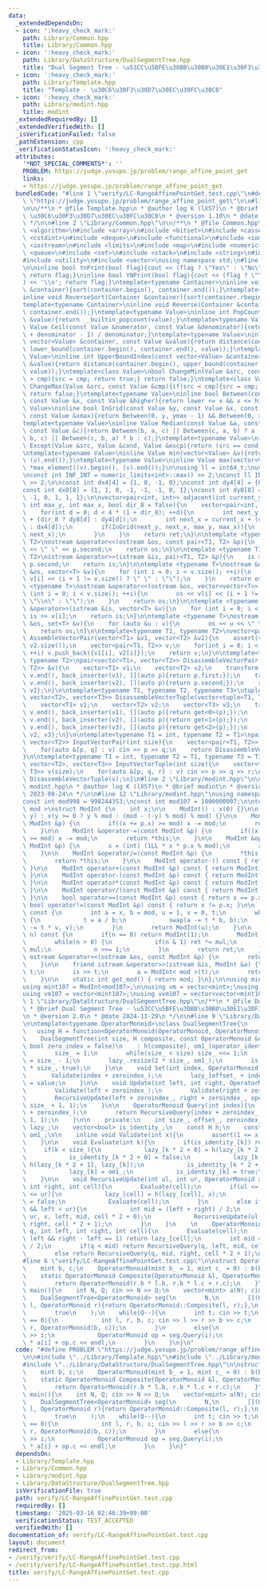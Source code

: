 ```yaml
---
data:
  _extendedDependsOn:
  - icon: ':heavy_check_mark:'
    path: Library/Common.hpp
    title: Library/Common.hpp
  - icon: ':heavy_check_mark:'
    path: Library/DataStructure/DualSegmentTree.hpp
    title: "Dual Segment Tree - \u53CC\u5BFE\u30BB\u30B0\u30E1\u30F3\u30C8\u6728"
  - icon: ':heavy_check_mark:'
    path: Library/Template.hpp
    title: "Template - \u30C6\u30F3\u30D7\u30EC\u30FC\u30C8"
  - icon: ':heavy_check_mark:'
    path: Library/modint.hpp
    title: modint
  _extendedRequiredBy: []
  _extendedVerifiedWith: []
  _isVerificationFailed: false
  _pathExtension: cpp
  _verificationStatusIcon: ':heavy_check_mark:'
  attributes:
    '*NOT_SPECIAL_COMMENTS*': ''
    PROBLEM: https://judge.yosupo.jp/problem/range_affine_point_get
    links:
    - https://judge.yosupo.jp/problem/range_affine_point_get
  bundledCode: "#line 1 \"verify/LC-RangeAffinePointGet.test.cpp\"\n#define PROBLEM\
    \ \"https://judge.yosupo.jp/problem/range_affine_point_get\"\n\n#line 2 \"Library/Template.hpp\"\
    \n\n/**\n * @file Template.hpp\n * @author log K (lX57)\n * @brief Template -\
    \ \u30C6\u30F3\u30D7\u30EC\u30FC\u30C8\n * @version 1.10\n * @date 2025-03-16\n\
    \ */\n\n#line 2 \"Library/Common.hpp\"\n\n/**\n * @file Common.hpp\n */\n\n#include\
    \ <algorithm>\n#include <array>\n#include <bitset>\n#include <cassert>\n#include\
    \ <cstdint>\n#include <deque>\n#include <functional>\n#include <iomanip>\n#include\
    \ <iostream>\n#include <limits>\n#include <map>\n#include <numeric>\n#include\
    \ <queue>\n#include <set>\n#include <stack>\n#include <string>\n#include <tuple>\n\
    #include <utility>\n#include <vector>\nusing namespace std;\n#line 12 \"Library/Template.hpp\"\
    \n\ninline bool YnPrint(bool flag){cout << (flag ? \"Yes\" : \"No\") << '\\n';\
    \ return flag;}\ninline bool YNPrint(bool flag){cout << (flag ? \"YES\" : \"NO\"\
    ) << '\\n'; return flag;}\ntemplate<typename Container>\ninline void Sort(Container\
    \ &container){sort(container.begin(), container.end());}\ntemplate<typename Container>\n\
    inline void ReverseSort(Container &container){sort(container.rbegin(), container.rend());}\n\
    template<typename Container>\ninline void Reverse(Container &container){reverse(container.begin(),\
    \ container.end());}\ntemplate<typename Value>\ninline int PopCount(const Value\
    \ &value){return __builtin_popcount(value);}\ntemplate<typename Value>\ninline\
    \ Value Ceil(const Value &numerator, const Value &denominator){return (numerator\
    \ + denominator - 1) / denominator;}\ntemplate<typename Value>\ninline int LowerBoundIndex(const\
    \ vector<Value> &container, const Value &value){return distance(container.begin(),\
    \ lower_bound(container.begin(), container.end(), value));}\ntemplate<typename\
    \ Value>\ninline int UpperBoundIndex(const vector<Value> &container, const Value\
    \ &value){return distance(container.begin(), upper_bound(container.begin(), container.end(),\
    \ value));}\ntemplate<class Value>\nbool ChangeMin(Value &src, const Value &cmp){if(src\
    \ > cmp){src = cmp; return true;} return false;}\ntemplate<class Value>\nbool\
    \ ChangeMax(Value &src, const Value &cmp){if(src < cmp){src = cmp; return true;}\
    \ return false;}\ntemplate<typename Value>\ninline bool Between(const Value &lower,\
    \ const Value &x, const Value &higher){return lower <= x && x <= higher;}\ntemplate<typename\
    \ Value>\ninline bool InGrid(const Value &y, const Value &x, const Value &ymax,\
    \ const Value &xmax){return Between(0, y, ymax - 1) && Between(0, x, xmax - 1);}\n\
    template<typename Value>\ninline Value Median(const Value &a, const Value &b,\
    \ const Value &c){return Between(b, a, c) || Between(c, a, b) ? a : (Between(a,\
    \ b, c) || Between(c, b, a) ? b : c);}\ntemplate<typename Value>\ninline Value\
    \ Except(Value &src, Value &cond, Value &excp){return (src == cond ? excp : src);}\n\
    \ntemplate<typename Value>\ninline Value min(vector<Value> &v){return *min_element((v).begin(),\
    \ (v).end());}\ntemplate<typename Value>\ninline Value max(vector<Value> &v){return\
    \ *max_element((v).begin(), (v).end());}\n\nusing ll = int64_t;\nusing ull = uint64_t;\n\
    \nconst int INF_INT = numeric_limits<int>::max() >> 2;\nconst ll INF_LL = numeric_limits<ll>::max()\
    \ >> 2;\n\nconst int dx4[4] = {1, 0, -1, 0};\nconst int dy4[4] = {0, -1, 0, 1};\n\
    const int dx8[8] = {1, 1, 0, -1, -1, -1, 0, 1};\nconst int dy8[8] = {0, -1, -1,\
    \ -1, 0, 1, 1, 1};\n\nvector<pair<int, int>> adjacent(int current_y, int current_x,\
    \ int max_y, int max_x, bool dir_8 = false){\n    vector<pair<int, int>> ret;\n\
    \    for(int d = 0; d < 4 * (1 + dir_8); ++d){\n        int next_y = current_y\
    \ + (dir_8 ? dy8[d] : dy4[d]);\n        int next_x = current_x + (dir_8 ? dx8[d]\
    \ : dx4[d]);\n        if(InGrid(next_y, next_x, max_y, max_x)){\n            ret.emplace_back(next_y,\
    \ next_x);\n        }\n    }\n    return ret;\n}\n\ntemplate <typename T1, typename\
    \ T2>\nostream &operator<<(ostream &os, const pair<T1, T2> &p){\n    os << p.first\
    \ << \" \" << p.second;\n    return os;\n}\n\ntemplate <typename T1, typename\
    \ T2>\nistream &operator>>(istream &is, pair<T1, T2> &p){\n    is >> p.first >>\
    \ p.second;\n    return is;\n}\n\ntemplate <typename T>\nostream &operator<<(ostream\
    \ &os, vector<T> &v){\n    for (int i = 0; i < v.size(); ++i){\n        os <<\
    \ v[i] << (i + 1 != v.size() ? \" \" : \"\");\n    }\n    return os;\n}\n\ntemplate\
    \ <typename T>\nostream &operator<<(ostream &os, vector<vector<T>> &v){\n    for\
    \ (int i = 0; i < v.size(); ++i){\n        os << v[i] << (i + 1 != v.size() ?\
    \ \"\\n\" : \"\");\n    }\n    return os;\n}\n\ntemplate <typename T>\nistream\
    \ &operator>>(istream &is, vector<T> &v){\n    for (int i = 0; i < v.size(); ++i)\
    \ is >> v[i];\n    return is;\n}\n\ntemplate <typename T>\nostream &operator<<(ostream\
    \ &os, set<T> &v){\n    for (auto &u : v){\n        os << u << \" \";\n    }\n\
    \    return os;\n}\n\ntemplate<typename T1, typename T2>\nvector<pair<T1, T2>>\
    \ AssembleVectorPair(vector<T1> &v1, vector<T2> &v2){\n    assert(v1.size() ==\
    \ v2.size());\n    vector<pair<T1, T2>> v;\n    for(int i = 0; i < v1.size();\
    \ ++i) v.push_back({v1[i], v2[i]});\n    return v;\n}\n\ntemplate<typename T1,\
    \ typename T2>\npair<vector<T1>, vector<T2>> DisassembleVectorPair(vector<pair<T1,\
    \ T2>> &v){\n    vector<T1> v1;\n    vector<T2> v2;\n    transform(v.begin(),\
    \ v.end(), back_inserter(v1), [](auto p){return p.first;});\n    transform(v.begin(),\
    \ v.end(), back_inserter(v2), [](auto p){return p.second;});\n    return {v1,\
    \ v2};\n}\n\ntemplate<typename T1, typename T2, typename T3>\ntuple<vector<T1>,\
    \ vector<T2>, vector<T3>> DisassembleVectorTuple(vector<tuple<T1, T2, T3>> &v){\n\
    \    vector<T1> v1;\n    vector<T2> v2;\n    vector<T3> v3;\n    transform(v.begin(),\
    \ v.end(), back_inserter(v1), [](auto p){return get<0>(p);});\n    transform(v.begin(),\
    \ v.end(), back_inserter(v2), [](auto p){return get<1>(p);});\n    transform(v.begin(),\
    \ v.end(), back_inserter(v3), [](auto p){return get<2>(p);});\n    return {v1,\
    \ v2, v3};\n}\n\ntemplate<typename T1 = int, typename T2 = T1>\npair<vector<T1>,\
    \ vector<T2>> InputVectorPair(int size){\n    vector<pair<T1, T2>> v(size);\n\
    \    for(auto &[p, q] : v) cin >> p >> q;\n    return DisassembleVectorPair(v);\n\
    }\n\ntemplate<typename T1 = int, typename T2 = T1, typename T3 = T1>\ntuple<vector<T1>,\
    \ vector<T2>, vector<T3>> InputVectorTuple(int size){\n    vector<tuple<T1, T2,\
    \ T3>> v(size);\n    for(auto &[p, q, r] : v) cin >> p >> q >> r;\n    return\
    \ DisassembleVectorTuple(v);\n}\n#line 2 \"Library/modint.hpp\"\n\n/**\n * @file\
    \ modint.hpp\n * @author log K (lX57)\n * @brief modint\n * @version 1.0\n * @date\
    \ 2023-08-24\n */\n\n#line 12 \"Library/modint.hpp\"\nusing namespace std;\n\n\
    const int mod998 = 998244353;\nconst int mod107 = 1000000007;\n\ntemplate< int\
    \ mod >\nstruct ModInt {\n    int x;\n\n    ModInt() : x(0) {}\n\n    ModInt(int64_t\
    \ y) : x(y >= 0 ? y % mod : (mod - (-y) % mod) % mod) {}\n\n    ModInt &operator+=(const\
    \ ModInt &p) {\n        if((x += p.x) >= mod) x -= mod;\n        return *this;\n\
    \    }\n\n    ModInt &operator-=(const ModInt &p) {\n        if((x += mod - p.x)\
    \ >= mod) x -= mod;\n        return *this;\n    }\n\n    ModInt &operator*=(const\
    \ ModInt &p) {\n        x = (int) (1LL * x * p.x % mod);\n        return *this;\n\
    \    }\n\n    ModInt &operator/=(const ModInt &p) {\n        *this *= p.inverse();\n\
    \        return *this;\n    }\n\n    ModInt operator-() const { return ModInt(-x);\
    \ }\n\n    ModInt operator+(const ModInt &p) const { return ModInt(*this) += p;\
    \ }\n\n    ModInt operator-(const ModInt &p) const { return ModInt(*this) -= p;\
    \ }\n\n    ModInt operator*(const ModInt &p) const { return ModInt(*this) *= p;\
    \ }\n\n    ModInt operator/(const ModInt &p) const { return ModInt(*this) /= p;\
    \ }\n\n    bool operator==(const ModInt &p) const { return x == p.x; }\n\n   \
    \ bool operator!=(const ModInt &p) const { return x != p.x; }\n\n    ModInt inverse()\
    \ const {\n        int a = x, b = mod, u = 1, v = 0, t;\n        while(b > 0)\
    \ {\n            t = a / b;\n            swap(a -= t * b, b);\n            swap(u\
    \ -= t * v, v);\n        }\n        return ModInt(u);\n    }\n\n    ModInt pow(int64_t\
    \ n) const {\n        if(n == 0) return ModInt(1);\n        ModInt ret(1), mul(x);\n\
    \        while(n > 0) {\n            if(n & 1) ret *= mul;\n            mul *=\
    \ mul;\n            n >>= 1;\n        }\n        return ret;\n    }\n\n    friend\
    \ ostream &operator<<(ostream &os, const ModInt &p) {\n        return os << p.x;\n\
    \    }\n\n    friend istream &operator>>(istream &is, ModInt &a) {\n        int64_t\
    \ t;\n        is >> t;\n        a = ModInt< mod >(t);\n        return (is);\n\
    \    }\n\n    static int get_mod() { return mod; }\n};\n\nusing mint = ModInt<mod998>;\n\
    using mint107 = ModInt<mod107>;\n\nusing vm = vector<mint>;\nusing vvm = vector<vector<mint>>;\n\
    using vm107 = vector<mint107>;\nusing vvm107 = vector<vector<mint107>>;\n#line\
    \ 1 \"Library/DataStructure/DualSegmentTree.hpp\"\n/**\n * @file DualSegmentTree.hpp\n\
    \ * @brief Dual Segment Tree - \u53CC\u5BFE\u30BB\u30B0\u30E1\u30F3\u30C8\u6728\
    \n * @version 2.0\n * @date 2024-11-29\n */\n\n#line 9 \"Library/DataStructure/DualSegmentTree.hpp\"\
    \n\ntemplate<typename OperatorMonoid>\nclass DualSegmentTree{\n    public:\n \
    \   using H = function<OperatorMonoid(OperatorMonoid, OperatorMonoid)>;\n    \n\
    \    DualSegmentTree(int size, H composite, const OperatorMonoid &operator_identity,\
    \ bool zero_index = false)\n    : h(composite), om1_(operator_identity), zeroindex_(zero_index){\n\
    \        size_ = 1;\n        while(size_ < size) size_ <<= 1;\n        offset_\
    \ = size_ - 1;\n        lazy_.resize(2 * size_, om1_);\n        is_identity_.resize(2\
    \ * size_, true);\n    }\n\n    void Set(int index, OperatorMonoid value){\n \
    \       Validate(index + zeroindex_);\n        lazy_[offset_ + index + zeroindex_]\
    \ = value;\n    }\n\n    void Update(int left, int right, OperatorMonoid operation){\n\
    \        Validate(left + zeroindex_);\n        Validate(right + zeroindex_ - 1);\n\
    \        RecursiveUpdate(left + zeroindex_, right + zeroindex_, operation, 1,\
    \ size_ + 1, 1);\n    }\n\n    OperatorMonoid Query(int index){\n        Validate(index\
    \ + zeroindex_);\n        return RecursiveQuery(index + zeroindex_, 1, size_ +\
    \ 1, 1);\n    }\n\n    private:\n    int size_, offset_, zeroindex_;\n    vector<OperatorMonoid>\
    \ lazy_;\n    vector<bool> is_identity_;\n    const H h;\n    const OperatorMonoid\
    \ om1_;\n\n    inline void Validate(int x){\n        assert(1 <= x && x <= size_);\n\
    \    }\n\n    void Evaluate(int k){\n        if(is_identity_[k]) return;\n   \
    \     if(k < size_){\n            lazy_[k * 2 + 0] = h(lazy_[k * 2 + 0], lazy_[k]);\n\
    \            is_identity_[k * 2 + 0] = false;\n            lazy_[k * 2 + 1] =\
    \ h(lazy_[k * 2 + 1], lazy_[k]);\n            is_identity_[k * 2 + 1] = false;\n\
    \            lazy_[k] = om1_;\n            is_identity_[k] = true;\n        }\n\
    \    }\n\n    void RecursiveUpdate(int ul, int ur, OperatorMonoid x, int left,\
    \ int right, int cell){\n        Evaluate(cell);\n        if(ul <= left && right\
    \ <= ur){\n            lazy_[cell] = h(lazy_[cell], x);\n            is_identity_[cell]\
    \ = false;\n            Evaluate(cell);\n        }\n        else if(ul < right\
    \ && left < ur){\n            int mid = (left + right) / 2;\n            RecursiveUpdate(ul,\
    \ ur, x, left, mid, cell * 2 + 0);\n            RecursiveUpdate(ul, ur, x, mid,\
    \ right, cell * 2 + 1);\n        }\n    }\n    \n    OperatorMonoid RecursiveQuery(int\
    \ q, int left, int right, int cell){\n        Evaluate(cell);\n        if(q ==\
    \ left && right - left == 1) return lazy_[cell];\n        int mid = (left + right)\
    \ / 2;\n        if(q < mid) return RecursiveQuery(q, left, mid, cell * 2 + 0);\n\
    \        else return RecursiveQuery(q, mid, right, cell * 2 + 1);\n    }\n};\n\
    #line 6 \"verify/LC-RangeAffinePointGet.test.cpp\"\n\nstruct OperatorMonoid{\n\
    \    mint b, c;\n    OperatorMonoid(mint b_ = 1, mint c_ = 0) : b(b_), c(c_){}\n\
    \    static OperatorMonoid Composite(OperatorMonoid &l, OperatorMonoid &r){\n\
    \        return OperatorMonoid(r.b * l.b, r.b * l.c + r.c);\n    }\n};\n\nint\
    \ main(){\n    int N, Q; cin >> N >> Q;\n    vector<mint> a(N); cin >> a;\n\n\
    \    DualSegmentTree<OperatorMonoid> seg(\n        N,\n        [](OperatorMonoid\
    \ l, OperatorMonoid r){return OperatorMonoid::Composite(l, r);},\n        OperatorMonoid(),\n\
    \        true\n    );\n    while(Q--){\n        int t; cin >> t;\n        if(t\
    \ == 0){\n            int l, r, b, c; cin >> l >> r >> b >> c;\n            seg.Update(l,\
    \ r, OperatorMonoid(b, c));\n        }\n        else{\n            int i; cin\
    \ >> i;\n            OperatorMonoid op = seg.Query(i);\n            cout << op.b\
    \ * a[i] + op.c << endl;\n        }\n    }\n}\n"
  code: "#define PROBLEM \"https://judge.yosupo.jp/problem/range_affine_point_get\"\
    \n\n#include \"../Library/Template.hpp\"\n#include \"../Library/modint.hpp\"\n\
    #include \"../Library/DataStructure/DualSegmentTree.hpp\"\n\nstruct OperatorMonoid{\n\
    \    mint b, c;\n    OperatorMonoid(mint b_ = 1, mint c_ = 0) : b(b_), c(c_){}\n\
    \    static OperatorMonoid Composite(OperatorMonoid &l, OperatorMonoid &r){\n\
    \        return OperatorMonoid(r.b * l.b, r.b * l.c + r.c);\n    }\n};\n\nint\
    \ main(){\n    int N, Q; cin >> N >> Q;\n    vector<mint> a(N); cin >> a;\n\n\
    \    DualSegmentTree<OperatorMonoid> seg(\n        N,\n        [](OperatorMonoid\
    \ l, OperatorMonoid r){return OperatorMonoid::Composite(l, r);},\n        OperatorMonoid(),\n\
    \        true\n    );\n    while(Q--){\n        int t; cin >> t;\n        if(t\
    \ == 0){\n            int l, r, b, c; cin >> l >> r >> b >> c;\n            seg.Update(l,\
    \ r, OperatorMonoid(b, c));\n        }\n        else{\n            int i; cin\
    \ >> i;\n            OperatorMonoid op = seg.Query(i);\n            cout << op.b\
    \ * a[i] + op.c << endl;\n        }\n    }\n}"
  dependsOn:
  - Library/Template.hpp
  - Library/Common.hpp
  - Library/modint.hpp
  - Library/DataStructure/DualSegmentTree.hpp
  isVerificationFile: true
  path: verify/LC-RangeAffinePointGet.test.cpp
  requiredBy: []
  timestamp: '2025-03-16 02:46:39+09:00'
  verificationStatus: TEST_ACCEPTED
  verifiedWith: []
documentation_of: verify/LC-RangeAffinePointGet.test.cpp
layout: document
redirect_from:
- /verify/verify/LC-RangeAffinePointGet.test.cpp
- /verify/verify/LC-RangeAffinePointGet.test.cpp.html
title: verify/LC-RangeAffinePointGet.test.cpp
---
```

